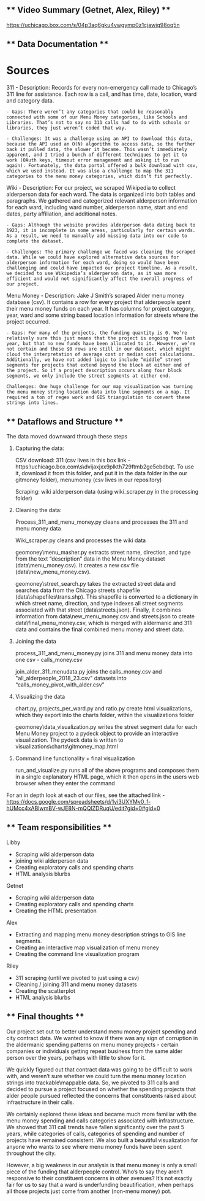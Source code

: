 ## ** Video Summary (Getnet, Alex, Riley) **
https://uchicago.box.com/s/04p3aq6gku4vwgymp0z1cjawiq98oq5n

## ** Data Documentation **

# Sources

311
    - Description: Records for every non-emergency call made to Chicago’s 311 line for assistance. Each row is a call, and has time, date, location, ward and category data.

    - Gaps: There weren’t any categories that could be reasonably connected with some of our Menu Money categories, like Schools and Libraries. That’s not to say no 311 calls had to do with schools or libraries, they just weren’t coded that way.

    - Challenges: It was a challenge using an API to download this data, because the API used an O(N) algorithm to access data, so the further back it pulled data, the slower it became. This wasn’t immediately apparent, and I tried a bunch of different techniques to get it to work (OAuth keys, timeout error management and asking it to run again). Fortunately, the data portal offered a bulk download with csv, which we used instead. It was also a challenge to map the 311 categories to the menu money categories, which didn’t fit perfectly.

Wiki
    - Description: For our project, we scraped Wikipedia to collect alderperson data for each ward. The data is organized into both tables and paragraphs. We gathered and categorized relevant alderperson information for each ward, including ward number, alderperson name, start and end dates, party affiliation, and additional notes. 

    - Gaps: Although the website provides alderperson data dating back to 1923, it is incomplete in some areas, particularly for certain wards. As a result, we need to manually add missing data into our code to complete the dataset.

    - Challenges: The primary challenge we faced was cleaning the scraped data. While we could have explored alternative data sources for alderperson information for each ward, doing so would have been challenging and could have impacted our project timeline. As a result, we decided to use Wikipedia’s alderperson data, as it was more efficient and would not significantly affect the overall progress of our project.

Menu Money
    - Description: Jake J Smith’s scraped Alder menu money database (csv). It contains a row for every project that alderpeople spent their menu money funds on each year. It has columns for project category, year, ward and some string based location information for streets where the project occurred.
    
    - Gaps: For many of the projects, the funding quantity is 0. We’re relatively sure this just means that the project is ongoing from last year, but that no new funds have been allocated to it. However, we’re not certain and these $0 rows are still in our dataset, which might cloud the interpretation of average cost or median cost calculations. Additionally, we have not added logic to include “middle” street segments for projects that extend beyond the block at either end of the project. So if a project description occurs along four block segments, we only include the street segments at either end.

    Challenges: One huge challenge for our map visualization was turning the menu money string location data into line segments on a map. It required a ton of regex work and GIS triangulation to convert these strings into lines. 

## ** Dataflows and Structure **

The data moved downward through these steps

1. Capturing the data:
    
    CSV download: 311 (csv lives in this box link - https:\\uchicago.box.com\s\dvijaxjxx9plkth729ftmb2ge5ebdbqt. To use it, download it from this folder, and put it in the data folder in the our gitmoney folder), menumoney (csv lives in our repository)
    
    Scraping: wiki alderperson data (using wiki_scraper.py in the processing folder)

2. Cleaning the data:
    
    Process_311_and_menu_money.py cleans and processes the 311 and menu money data
    
    Wiki_scraper.py cleans and processes the wiki data
    
    geomoney\menu_masher.py extracts street name, direction, and type from the text “description” data in the Menu Money dataset (data\menu_money.csv). It creates a new csv file (data\new_menu_money.csv). 
    
    geomoney\street_search.py takes the extracted street data and searches data from the Chicago streets shapefile (data\shapefiles\trans.shp). This shapefile is converted to a dictionary in which street name, direction, and type indexes all street segments associated with that street (data\streets.json). Finally, it combines information from data\new_menu_money.csv and streets.json to create data\final_menu_money.csv, which is merged with aldermanic and 311 data and contains the final combined menu money and street data. 

3. Joining the data
    
    process_311_and_menu_money.py joins 311 and menu money data into one csv - calls_money.csv

    join_alder_311_menudata.py joins the calls_money.csv and "all_alderpeople_2018_23.csv" datasets into “calls_money_pivot_with_alder.csv”

4. Visualizing the data
    
    chart.py, projects_per_ward.py and ratio.py create html visualizations, which they export into the charts folder, within the visualizations folder

    geomoney\data_visualization.py writes the street segment data for each Menu Money project to a pydeck object to provide an interactive visualization. The pydeck data is written to visualizations\charts\gitmoney_map.html

5. Command line functionality + final visualization
    
    run_and_visualize.py runs all of the above programs and composes them in a single explanatory HTML page, which it then opens in the users web browser when they enter the command

For an in depth look at each of our files, see the attached link - https://docs.google.com/spreadsheets/d/1yi3UXYMv0_f-hUMcc4xABlwmBV-wJE8N-mQQlZDRuqU/edit?gid=0#gid=0


## ** Team responsibilities **

Libby
- Scraping wiki alderperson data
- joining wiki alderperson data
- Creating exploratory calls and spending charts
- HTML analysis blurbs

Getnet
- Scraping wiki alderperson data
- Creating exploratory calls and spending charts
- Creating the HTML presentation 

Alex
- Extracting and mapping menu money description strings to GIS line segments. 
- Creating an interactive map visualization of menu money
- Creating the command line visualization program

Riley
- 311 scraping (until we pivoted to just using a csv)
- Cleaning / joining 311 and menu money datasets
- Creating the scatterplot
- HTML analysis blurbs

## ** Final thoughts **

Our project set out to better understand menu money project spending and city contract data. We wanted to know if there was any sign of corruption in the aldermanic spending patterns on menu money projects - certain companies or individuals getting repeat business from the same alder person over the years, perhaps with little to show for it.

We quickly figured out that contract data was going to be difficult to work with, and weren’t sure whether we could turn the menu money location strings into trackable\mappable data. So, we pivoted to 311 calls and decided to pursue a project focused on whether the spending projects that alder people pursued reflected the concerns that constituents raised about infrastructure in their calls.

We certainly explored these ideas and became much more familiar with the menu money spending and calls categories associated with infrastructure. We showed that 311 call trends have fallen significantly over the past 5 years, while categories of calls, categories of spending and number of projects have remained consistent. We also built a beautiful visualization for anyone who wants to see where menu money funds have been spent throughout the city.

However, a big weakness in our analysis is that menu money is only a small piece of the funding that alderpeople control. Who’s to say they aren’t responsive to their constituent concerns in other avenues? It’s not exactly fair for us to say that a ward is underfunding beautification, when perhaps all those projects just come from another (non-menu money) pot.
